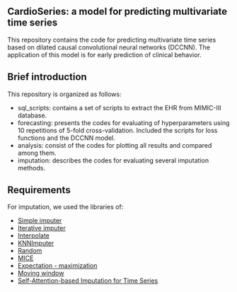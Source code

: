 ## CardioSeries: a model for predicting multivariate time series

This repository contains the code  for predicting multivariate time series based on dilated causal convolutional neural networks (DCCNN). 
The application of this model is for early prediction of clinical behavior.

## Brief introduction
This repository is organized as follows:
* sql_scripts: contains a set of scripts to extract the EHR from MIMIC-III database.
* forecasting: presents the codes for evaluating of hyperparameters using 10 repetitions of 5-fold cross-validation. Included the scripts for loss functions and the DCCNN model. 
* analysis: consist of the codes for plotting all results and compared among them.
* imputation: describes the codes for evaluating several imputation methods.

## Requirements
For imputation, we used the libraries of:
- [Simple imputer](https://scikit-learn.org/stable/modules/generated/sklearn.impute.SimpleImputer.html)
- [Iterative imputer](https://scikit-learn.org/stable/modules/generated/sklearn.impute.IterativeImputer.html)
- [Interpolate](https://pandas.pydata.org/docs/reference/api/pandas.DataFrame.interpolate.html)
- [KNNImputer](https://scikit-learn.org/stable/modules/generated/sklearn.impute.KNNImputer.html)
- [Random](https://impyute.readthedocs.io/en/master/_modules/impyute/imputation/cs/random.html)
- [MICE](https://impyute.readthedocs.io/en/master/_modules/impyute/imputation/cs/mice.html)
- [Expectation - maximization](https://impyute.readthedocs.io/en/master/_modules/impyute/imputation/cs/em.html)
- [Moving window](https://impyute.readthedocs.io/en/master/_modules/impyute/imputation/ts/moving_window.html)
- [Self-Attention-based Imputation for Time Series](https://github.com/WenjieDu/SAITS)
